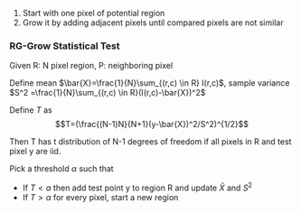 1. Start with one pixel of potential region
2. Grow it by adding adjacent pixels until compared pixels are not similar

### RG-Grow Statistical Test

Given R: N pixel region, P: neighboring pixel

Define mean $\bar{X}=\frac{1}{N}\sum_{(r,c) \in R} I(r,c)$, sample variance $S^2 =\frac{1}{N}\sum_{(r,c) \in R}(I(r,c)-\bar{X})^2$ 

Define $T$ as
$$T=(\frac{(N-1)N}{N+1}(y-\bar{X})^2/S^2)^{1/2}$$

Then T has t distribution of N-1 degrees of freedom if all pixels in R and test pixel y are iid.

Pick a threshold $\alpha$ such that  
- If $T<\alpha$ then add test point y to region R and update $\bar{X}$ and $S^2$
- If $T>\alpha$ for every pixel, start a new region


